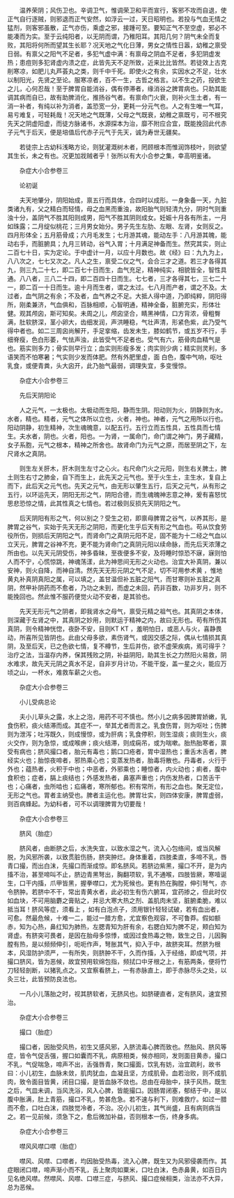 <!-- { "loadSidebar": true } -->
　　温养荣阴；风伤卫也。辛调卫气，惟调荣卫和平而宣行，客邪不攻而自退，使正气自行逐贼，则邪退而正气安然，如浮云一过，天日昭明也。若投与气血无情之猛剂，则客邪虽散，正气亦伤，乘虚之邪，接踵可至。要知正气不至空虚，邪必不能凑而为实。至于云纯阳者，以无阴而谓，乃稚阳耳。其阳几何？阴气未全而复败，其阳将何所而望其生长耶？况天地之气化日薄，男女之情性日嚣，幼稚之禀受日弱。有禀父之阳气不足者，多犯气虚中满：有禀母之阴血不足者，多犯阴虚发热；患痘则多犯肾虚内溃之症，此皆先天不足所致，近来比比皆然。若徒效上古克削寒凉，如肥儿丸芦荟丸之类，则千中千死。即使火之有余，实因水之不足，壮水以制阳光，先贤之至论。服寒凉者，百不一生，古哲之格言。以不生之药，投欲生之儿，心何忍哉！至于脾胃自能消谷，偶有停滞者，缘消谷之脾胃病也。只助其能调其病而自已，故有助脾消化，推扬谷气者。有禀命门火衰，则补火生土者，有一消一补者，有纯以补为消者，盖恐宽一分，更耗一分元气也。人之有生唯一气耳，易亏难复，可轻耗哉！况天地之气既薄，父母之气既衰，幼稚之禀既亏，可不根究先天之阴虚阳虚，而徒方脉诸书，水源探本为治，靡不附应合宜，既能挽回此代赤子元气于后天，便是培值后代赤子元气于先天，诚为寿世无疆矣。

　　若徒宗上古幼科浅略方论，则犹灌溉树木者，罔顾根本而惟润饰枝叶，则欲望其生长，未之有也。况更加戕贼者乎！张所以有大小合参之集，幸高明鉴诸。

　　杂症大小合参卷三

　　论初诞

　　夫天地肇分，阴阳始成，禀五行而具体，合四时以成形。一身象备一天，九脏类诸九有，父之精白而轻情，母之血黑而重浊，故阳胎气则轻清九分，阴时气则重浊十分，盖阴气不胜其阳则成男，阳气不胜其阴则成女。妊娠十月各有所主，一月如珠露；二月绽似桃花；三月男女始分。男子先生左肋、左眼、左肾，女则反之。四月形体全；五月筋骨成；六月毛发生；七月游其魂，能动左手：八月游其魄，能动右手，而脏腑具；九月三转动，谷气入胃；十月满足神备而生。然究其实，则止二百七十日，实为定论。于中虚计一月，以应十月数也。故《经》曰：九九为上，八八次之，七七又次之。凡人之生，禀受二仪之气，会合三才之道。若三才各得其九，则三九二十七，即二百七十日而生，血气充足，精神纯实，相貌皆全，智性具通。八八者，三八二十四，即二百四十日而生。七七者，三才各得其七，三七二十一，即二百一十日而生。逾十月而生者，谓之太过。七八月而产者，谓之不及。太过者，血气阴之有余；不及者，血气养之不足。大抵人得中道，乃即纯粹，阴阳得所，刚柔兼济，气血俱和，百脉相顺，心智明通，精神全备，脏腑充实，形体壮健。观其颅囟，斯可知矣。未周之儿，颅囟坚合，睛黑神情，口方背浓，骨粗臀满，肚软脐深，茎小卵大，齿细发润，声洪睡稳，气壮声清，形紧色紫，此乃受气得中者也。如二三周囟尚解开，手足挛缩，齿发未生，膝如鹤节，或五岁不行，手细脊瘦，色白形萎，气怯声浊，此皆受气不足者也。受气有六，筋骨肉血精气是也。筋实则多力；骨实则早行立；血实则形瘦多发；肉实则少病；精实则灵利，多语笑而不怕寒暑；气实则少发而体肥。然有外肥里虚，面 白色，腹中气响，呕吐乳食，或便青粪，头大囟开，此乃胎气最弱，调理失宜，多变慢惊。

　　杂症大小合参卷三

　　先后天阴阳论

　　人之元气，一太极也。太极动而生阳，静而生阴。阳动则为火，阴静则为水。水者，精也。精者，元气之体所以立也，火者，神也。神者，元气之用所以行也。阳动阴静，初生精神，次生魂魄意，以配五行。五行立而五性具，五性具而七情生。夫水者，阴也。火者，阳也。一为肾，一属命门，命门谓之神门，男子藏精，女子系胞，元气之根本，精神之所舍也。故肾命门为元气之原，而居至阴之下，左尺肾水之真阴。

　　则生左关肝木，肝木则生左寸之心火。右尺命门火之元阳，则生右关脾土，脾土则生右寸之肺金，自下而生上，此先天之元气也。至于火生土，主生水，复自上而下，此后天之元气也。先天之元气，由无形以肇生五行，后天之元气，从有形之五行，以环运先天，阴阳无形之气，阴阳合德，而生魂魄神志意之神，爰有喜怒忧思悲恐惊之情，此其性真之七情也。若过极则反损先天阴阳之气。

　　后天阴阳有形之气，何以别之？受生之初，即禀母脾胃之谷气，以养其形，是脾胃之谷气，实始于先天无形之阴阳，而更化生乎后天有形之气血也。苟从饮食劳役所伤，则损后天阴阳之气，而肾命门之真阴元阳不足，固不能为十二经之气血以立天元，脾胃之谷神不充，更不能为肾命门之真阴元阳以续命脉，而先后天浓薄之所由也。以先天元阴受伤，神多昏昧，至夜便多不安，及将睡时惊恐不寐，寐则怕人而不宁，心慌惊跳，神魂荡漾，此为神思间无形之火动也。治宜大补真阴，兼以安神，则火自降，而神自清。然先天无形元阴之气不足，切不可用参术黄 ，惟地黄丸补真阴真阳之属，可以填之，盖甘温但补五脏之阳气，而甘寒则补五脏之真阴，然甲补阴药而不愈者，乃功之未到，而虚之未回，药非百数，功非岁月，则不能挽回也。然此惟不服药便觉火动不安者，是其验也。

　　先天无形元气之阴者，即我肾水之母气，禀受元精之祖气也。其真阴之本体，则深藏于左肾之中，其真阴之妙用，则默运于精神之内，故曰无形也。苟有所伤其真阴，则令精神恍惚，夜卧不安，目则KT KT ，羞明怕日，或恶人与火，喜静畏动，所喜所见皆阴也。此由父母多欲，素伤肾气，或因交感之际，偶从七情损其真阴，及至后天，已之色欲七情，复不樽节，生后并伤，欲不虚荣疾病，焉可得乎？治疗之法，当温存内养，保其残败之阴，补益阴阳，助其生长之力然阳火易救，阴水难求，故先天元阴之真水不足，自非岁月计功，不能干旋，盖一星之火，能应万顷之山，一杯水，难救车薪之火也。

　　杂症大小合参卷三

　　小儿受病总论

　　夫小儿草头之露，水上之泡，用药不可不慎也。然小儿之病多因脾胃娇嫩，乳食伤积，痰火结滞而成。其症不一，举其尤者而言之。乳食伤胃，则为呕吐；伤脾则为泄泻；吐泻既久，则成慢惊，或为肝病；乳食停积，则生湿痰；痰则生火，痰火交作，则为急惊，或成喉痹；痰火结滞，则成痫吊，或为喘嗽。胎热胎寒者，禀受有病也；脐风撮口者，胎元有毒也；鹅口口疮者，胃中湿热也；重舌木舌者，脾经实火也；胎惊夜啼者，邪热乘心也；变蒸发热者，胎毒将散也。丹毒者，火行于外也；蕴热者，火积于中也；中恶者，外邪乘也；睡惊者，内火动也；痢者，腹中食积也；症者，膈上痰结也；外感发热者，鼻塞声重也；内伤发热者，口苦舌干也；心痛者，虫所啮也；疝痛者，寒所郁也。积有常所，有形之血也。聚无定位，无形之气也。胃者主纳受也。脾者主运化也。脾胃壮实，则四体安康，脾胃虚弱，则百病蜂起。为幼科者，可不以调理脾胃为切要哉！

　　杂症大小合参卷三

　　脐风（胎症）

　　脐风者，由断脐之后，水洗失宜，以致水湿之气，流入心包络间，或当风解脱，为风邪所袭，以致贯脏伤肠，脐突肿烂。身体重着，四肢柔直，多啼不乳，唇青口撮，而出白沫，先撮口而渐成惊。即名脐风。若脐边紫黑，撮口不开，是为内搐不治，甚至啼叫不止，脐边青黑弩出，胸翻项软，乳不通喉，四肢皆厥，寒噎诞生，口干内搐，爪甲皆黑，握拳噤口，尤为死候也。更有热在胸膛，伸引弩气，亦令脐肿。若脐中不干，常出青黄水者，此必初生有伤六腑耳，宜药掺之，但此时仅如血块，不可用脑麝之膏贴之，并忌大寒大热之剂、盖肌肉未坚，脏腑柔脆，难以抵当耳！脐风等症，须看上 ，如有白泡点子，须用银针轻轻试破，若有血出者，可愈。然最危候，十难一二，能过一腊方愈，尤宜察色观容，不可鲁莽。假如额赤，知为心热，鼻红知为肺热，左腮青知为肝有余，右腮白知为脾不足，颊白知为肾虚。有脐突可畏者，是因在胎母多惊悸，或因过食热毒之物，致生之日，儿因胸膛有热，是以频频伸引，呃呃作声，弩胀其气，抑入于中，故脐突耳。然脐为根本，风湿防护须严，一有所失，则脐肿不干，久而作搐，入于经络，即成气项，并撮口脐风，皆为恶候，故宜预用软绵包指，频拭口中牙根之上，有筋两条，便将竹刀轻轻剖断，以猪乳点之。又宜察看脐上，一有赤脉直上，即于赤脉尽头之处，以灸三壮，此皆预防良法也。

　　一凡小儿落胎之时，视其脐软者，无脐风也。如脐硬直者，定有脐风，速宜预治。

　　杂症大小合参卷三

　　撮口（胎症）

　　撮口者，因胎受风热，初生又感风邪，入脐流毒心脾而致也。然胎风、脐风等症，皆令气促舌强，握口如囊而不乳，病原相类，候亦相同，发则面目黄赤，撮口不乳，气促喘急，啼声不出，舌强唇青，聚口撮面，饮乳有妨，治宜疏利，故书曰：小儿初生，血脉未敛，肌肉犹血，血凝且坚，方成肌骨。血若治败，则不成肌肉，致令面目皆黄，闭目口撮，是皆血脉不敛也。总由在母胎中，挟于风热，既生之后，气皿未调，当风洗浴，风入心脾，皆能撮口。因肠胃闭塞，郁结于中，是以腹中胀满，肚上青筋，撮口不乳，势甚危急。若不速与利下，则难救疗。如过一腊而不愈，口吐白沫，四肢觉冷者，不治。况小儿初生，其气尚盛，且有病则病当之。若一见前候，须急下之，愈后微加补益，否则根本一伤，终身多病。

　　杂症大小合参卷三

　　噤风风噤口噤（胎症）

　　噤风、风噤、口噤者，均因胎受热毒，流入心脾，既生又为风邪侵袭而作。其症眼闭口噤，啼声渐小而不乳，舌上聚肉如粟米，口吐白沫，色赤鼻黄，如百日内见名绝风噤。然噤风、风噤、口噤三症，与脐风、撮口症候相类，治法亦不大异，总为恶候。

